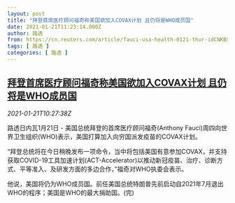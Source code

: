 ```yaml
---
layout: post
title: "拜登首席医疗顾问福奇称美国欲加入COVAX计划 且仍将是WHO成员国"
date: 2021-01-21T11:23:14.000Z
author: 路透
from: https://cn.reuters.com/article/fauci-usa-health-0121-thur-idCNKBS29Q178
tags: [ 路透 ]
categories: [ 路透 ]
---
```

<!--1611228194000-->
[拜登首席医疗顾问福奇称美国欲加入COVAX计划 且仍将是WHO成员国](https://cn.reuters.com/article/fauci-usa-health-0121-thur-idCNKBS29Q178)
------

<div>
<div><i>2021-01-21T10:27:38Z</i></div><p>路透日内瓦1月21日 - 美国总统拜登的首席医疗顾问福奇(Anthony Fauci)周四向世界卫生组织(WHO)表示，美国打算加入向穷国派发疫苗的COVAX计划。</p><p>“拜登总统将在今日稍晚发布一项命令，当中将包括美国有意参加COVAX，并支持获取COVID-19工具加速计划(ACT-Accelerator)以推动新冠疫苗、治疗、诊断方式、平等准入、及研发方面的多边合作，”福奇对WHO执委会表示。</p><p>他说，美国将仍为WHO成员国。前任美国总统特朗普先前启动自2021年7月退出WHO的程序；美国是WHO的最大捐助国。(完)</p>
</div>

